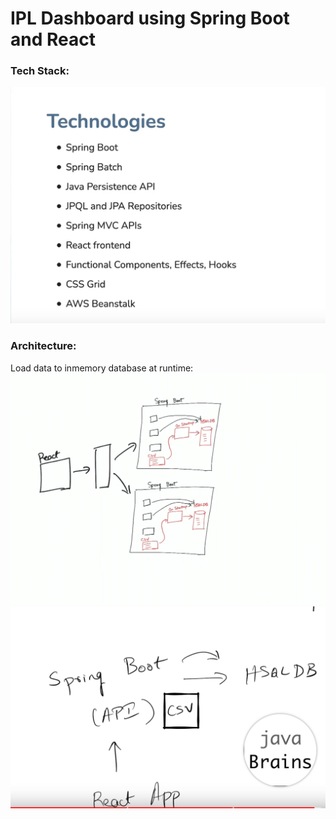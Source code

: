 # IPL Dashboard using Spring Boot and React

### Tech Stack:
![tech](src\main\resources\system-design\tech-used.PNG)

### Architecture:
Load data to inmemory database at runtime:
![Architecture](src\main\resources\system-design\arch.PNG)
![Architecture2](src\main\resources\system-design\arch-2nd.PNG)


